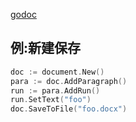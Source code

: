 [godoc](https://godoc.org/github.com/unidoc/unioffice/document#Run)

## 例:新建保存

```go
doc := document.New()
para := doc.AddParagraph()
run := para.AddRun()
run.SetText("foo")
doc.SaveToFile("foo.docx")
```


